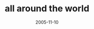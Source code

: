 ---
layout: base.njk
title : 'all around the world' 
view_title : 'all around the world' 
year : '2005' 
date : '2005-11-10' 
img_file : '/drawing/allaroundtheworld.png' 
html_file : 'allaroundtheworld' 
next_html : 'anotherday.html' 
year_order : '146' 
permalink : "title/{{html_file}}.html"
---